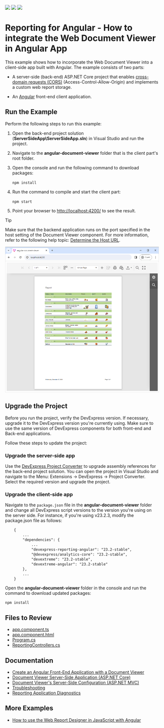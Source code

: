 <!-- default badges list -->
![](https://img.shields.io/endpoint?url=https://codecentral.devexpress.com/api/v1/VersionRange/128596817/23.2.3%2B)
[![](https://img.shields.io/badge/Open_in_DevExpress_Support_Center-FF7200?style=flat-square&logo=DevExpress&logoColor=white)](https://supportcenter.devexpress.com/ticket/details/T566419)
[![](https://img.shields.io/badge/📖_How_to_use_DevExpress_Examples-e9f6fc?style=flat-square)](https://docs.devexpress.com/GeneralInformation/403183)
<!-- default badges end -->
# Reporting for Angular - How to integrate the Web Document Viewer in Angular App

This example shows how to incorporate the Web Document Viewer into a client-side app built with Angular. The example consists of two parts:

- A server-side (back-end) ASP.NET Core project that enables [cross-domain requests (CORS)](https://developer.mozilla.org/en-US/docs/Web/HTTP/CORS) (Access-Control-Allow-Origin) and implements a custom web report storage.

- An [Angular](https://angular.io/) front-end client application.

## Run the Example

Perform the following steps to run this example:

1. Open the back-end project solution (**ServerSideApp\ServerSideApp.sln**) in Visual Studio and run the project.
2. Navigate to the **angular-document-viewer** folder that is the client part's root folder.
3. Open the console and run the following command to download packages:

    ```npm install```

4. Run the command to compile and start the client part:

    ```npm start```

5. Point your browser to [http://localhost:4200/](http://localhost:4200/) to see the result.

> [!TIP]
> Make sure that the backend application runs on the port specified in the host setting of the Document Viewer component. For more information, refer to the following help topic: [Determine the Host URL](https://docs.devexpress.com/XtraReports/400197/web-reporting/asp-net-core-reporting/server-side-configuration/document-viewer-server-side-configuration-asp-net-core#step-3-determine-the-host-url).

![](images/screenshot.png)


## Upgrade the Project

Before you run the project, verify the DevExpress version. If necessary, upgrade it to the DevExpress version you're currently using. Make sure to use the same version of DevExpress components for both front-end and Back-end applications.

Follow these steps to update the project:

### Upgrade the server-side app

Use the [DevExpress Project Converter](https://docs.devexpress.com/ProjectConverter/2529/project-converter) to upgrade assembly references for the back-end project solution. You can open the project in Visual Studio and navigate to the Menu: Extensions -> DevExpress -> Project Converter. Select the required version and upgrade the project.

### Upgrade the client-side app

Navigate to the `package.json` file in the **angular-document-viewer** folder and change all DevExpress script versions to the version you're using on the server side. For instance, if you're using v23.2.3, modify the package.json file as follows:

```
    {
        ...
        "dependencies": {
            ...
            "devexpress-reporting-angular": "23.2-stable",
            "@devexpress/analytics-core": "23.2-stable", 
            "devextreme": "23.2-stable",
            "devextreme-angular": "23.2-stable"
        },
        ...
    }
```

Open the **angular-document-viewer** folder in the console and run the command to download updated packages:

```
npm install
```

## Files to Review

- [app.component.ts](angular-document-viewer/src/app/app.component.ts)
- [app.component.html](angular-document-viewer/src/app/app.component.html)
- [Program.cs](ServerSideApp/ServerSideApp/Program.cs)
- [ReportingControllers.cs](ServerSideApp/ServerSideApp/Controllers/ReportingControllers.cs)

## Documentation 

* [Create an Angular Front-End Application with a Document Viewer](https://docs.devexpress.com/XtraReports/119430)
* [Document Viewer Server-Side Application (ASP.NET Core)](https://docs.devexpress.com/XtraReports/400197) 
* [Document Viewer's Server-Side Configuration (ASP.NET MVC)](https://docs.devexpress.com/XtraReports/118597)
* [Troubleshooting](https://docs.devexpress.com/XtraReports/401726/web-reporting/general-information/troubleshooting)
* [Reporting Application Diagnostics](https://docs.devexpress.com/XtraReports/401687/web-reporting/general-information/application-diagnostics)

## More Examples

* [How to use the Web Report Designer in JavaScript with Angular](https://github.com/DevExpress-Examples/how-to-use-the-web-report-designer-in-javascript-with-angular-t566422)

